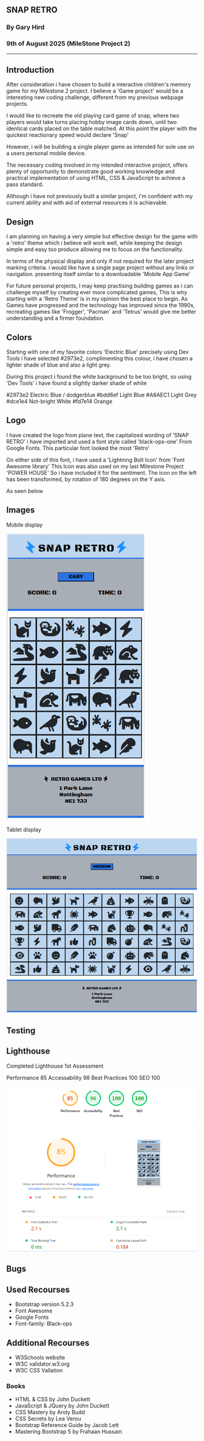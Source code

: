 
## SNAP RETRO 

### By Gary Hird
### 9th of August 2025 (MileStone Project 2)

---

## Introduction 

After consideration i have chosen to build a interactive children's memory game for my Milestone 2 project.
I believe a 'Game project' would be a interesting new coding challenge, different from my previous webpage projects.

I would like to recreate the old playing card game of snap, 
where two players would take turns placing hobby image cards down, until two identical cards placed on the table matched.
At this point the player with the quickest reactionary speed would declare 'Snap'

However, i will be building a single player game as intended for sole use on a users personal mobile device. 

The necessary coding involved in my intended interactive project, offers plenty of opportunity to demonstrate 
good working knowledge and practical implementation of using HTML, CSS & JavaScript to achieve a pass standard. 

Although i have not previously built a similar project, 
i'm confident with my current ability and with aid of external resources it is achievable. 


## Design 

I am planning on having a very simple but effective design for the game with a 'retro' theme which i believe will work well, 
while keeping the design simple and easy too produce allowing me to focus on the functionality.

In terms of the physical display and only if not required for the later project marking criteria.
i would like have a single page project without any links or navigation. presenting itself similar to a downloadable 'Mobile App Game'

For future personal projects, I may keep practising building games as i can challenge myself by creating ever more complicated games,
This is why starting with a 'Retro Theme' is in my opinion the best place to begin. 
As Games have progressed and the technology has improved since the 1990s, recreating games like 'Frogger', 'Pacman' and 'Tetrus'
would give me better understanding and a firmer foundation.


## Colors 

Starting with one of my favorite colors 'Electric Blue' precisely using Dev Tools i have selected #2973e2, 
complimenting this colour, i have chosen a lighter shade of blue and also a light grey. 

During this project i found the white background to be too bright, 
so using 'Dev Tools' i have found a slightly darker shade of white

#2973e2       Electric Blue / dodgerblue
#bdd6ef       Light Blue
#A8AEC1       Light Grey
#dce1e4       Not-bright White 
#fd7e14       Orange 


## Logo 

I have created the logo from plane text, the capitalized wording of 'SNAP RETRO'
i have imported and used a font style called 'black-ops-one' From Google Fonts. 
This particular font looked the most 'Retro'

On either side of this font, i have used a 'Lightning Bolt Icon' from 'Font Awesome library'
This Icon was also used on my last Milestone Project 'POWER HOUSE' So i have included it for the sentiment. 
The icon on the left has been transformed, by rotation of 180 degrees on the Y axis. 

As seen below

## Images 

Mobile display

![alt text](./assets/images/mobile-display.png "Mobile Display")


Tablet display

![alt text](./assets/images/tablet-display.png "Tablet Display")






## Testing



## Lighthouse



Completed Lighthouse 1st Assessment

Performance 85
Accessability 98
Best Practices 100
SEO 100

![alt text](./assets/images/lighthouse.png "Lighthouse screenshot")



## Bugs




## Used Recourses  

- Bootstrap version 5.2.3 
- Font Awesome 
- Google Fonts 
- Font-family: Black-ops



## Additional Recourses 

- W3Schools website
- W3C validator.w3.org 
- W3C CSS Vallation


### Books
- HTML & CSS by John Duckett
- JavaScript & JQuery by John Duckett
- CSS Mastery by Andy Budd
- CSS Secrets by Lea Verou 
- Bootstrap Reference Guide by Jacob Lett 
- Mastering Bootstrap 5 by Frahaan Hussain 



